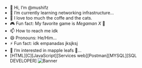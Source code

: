 - 👋 Hi, I’m @mushifz
- 🔭 I’m currently learning networking infrastructure...
- 🌱 I love too much the coffe and the cats. 
- 🎮 Fun fact: My favorite game is *Megaman X* 🌟  
- 📫 How to reach me idk
- 😄 Pronouns: He/Him...
- ⚡ Fun fact: idk empanadas jksjksj
- 👀 I’m interested in mapple leafs 🍁...
- [HTML][C][JavaScript][Services web][Postman][MYSQL][SQL DEVELOPER]
  ![Banner](https://media0.giphy.com/media/v1.Y2lkPTc5MGI3NjExMGFwZGRienQ5dG11cHc1ZGxmcHB5ejRlcXFkZjBuZXhsdGhiaTJxbSZlcD12MV9pbnRlcm5hbF9naWZfYnlfaWQmY3Q9Zw/xUA7aQRkFEywi4rUgo/giphy.gif)
  


<!---
mushifz/mushifz is a ✨ special ✨ repository because its `README.md` (this file) appears on your GitHub profile.
You can click the Preview link to take a look at your changes.
--->
